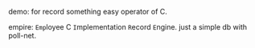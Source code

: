 demo:
    for record something easy operator of C.
    
empire:
    `Emp`loyee C `I`mplementation `R`ecord `E`ngine.
    just a simple db with poll-net.

